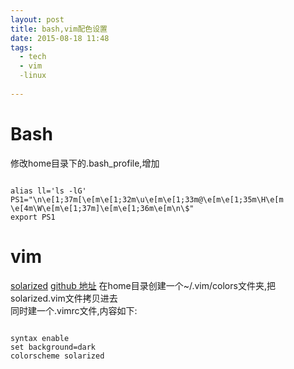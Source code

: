 ```yaml
---
layout: post
title: bash,vim配色设置
date: 2015-08-18 11:48
tags:
  - tech
  - vim
  -linux
  
---
```


Bash
===
修改home目录下的.bash_profile,增加

```shell

alias ll='ls -lG'
PS1="\n\e[1;37m[\e[m\e[1;32m\u\e[m\e[1;33m@\e[m\e[1;35m\H\e[m \e[4m\W\e[m\e[1;37m]\e[m\e[1;36m\e[m\n\$"
export PS1

```

vim
===
[solarized](http://ethanschoonover.com/solarized)
[github 地址](https://github.com/altercation/vim-colors-solarized)
在home目录创建一个~/.vim/colors文件夹,把solarized.vim文件拷贝进去  
同时建一个.vimrc文件,内容如下:

```shell

syntax enable
set background=dark
colorscheme solarized

```